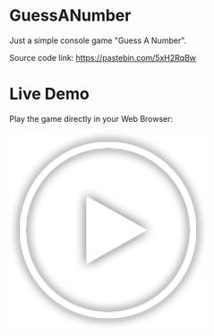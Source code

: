 # GuessANumber
Just a simple console game "Guess A Number".

Source code link: https://pastebin.com/5xH2RqBw

# Live Demo

Play the game directly in your Web Browser: 

[<img alt="Play Button" src="https://github.com/dimitrov8/GuessANumber/blob/main/playbutton.png" />](https://replit.com/@dimitrov8/GuessANumber?v=1)